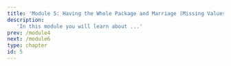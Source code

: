 ```yaml
---
title: 'Module 5: Having the Whole Package and Marriage (Missing Values and Combining Dataframes)'
description:
   'In this module you will learn about ...'
prev: /module4
next: /module6
type: chapter
id: 5
---
```

